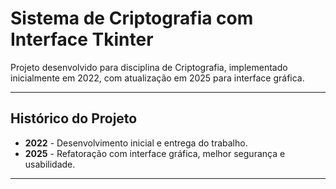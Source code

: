 # Sistema de Criptografia com Interface Tkinter

Projeto desenvolvido para disciplina de Criptografia, implementado inicialmente em 2022, com atualização em 2025 para interface gráfica.

---

## Histórico do Projeto

- **2022** - Desenvolvimento inicial e entrega do trabalho.
- **2025** - Refatoração com interface gráfica, melhor segurança e usabilidade.

---
